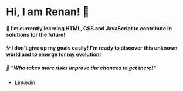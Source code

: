 # Hi, I am Renan! 👋

<!--
**toddynan/toddynan** is a ✨ _special_ ✨ repository because its `README.md` (this file) appears on your GitHub profile.

Here are some ideas to get you started:

- 🔭 I’m currently working on ...
- 🌱 I’m currently learning ...
- 👯 I’m looking to collaborate on ...
- 🤔 I’m looking for help with ...
- 💬 Ask me about ...
- 📫 How to reach me: ...
- 😄 Pronouns: ...
- ⚡ Fun fact: ...
-->
#### 🌱 I’m currently learning HTML, CSS and JavaScript to contribute in solutions for the future!

#### ✨ I don't give up my goals easily! I'm ready to discover this unknown world and to emerge for my evolution!

##### 💬 "Who takes more risks improve the chances to get there!"

- [Linkedin](https://www.linkedin.com/in/renan-garcia-9467b818b/)
